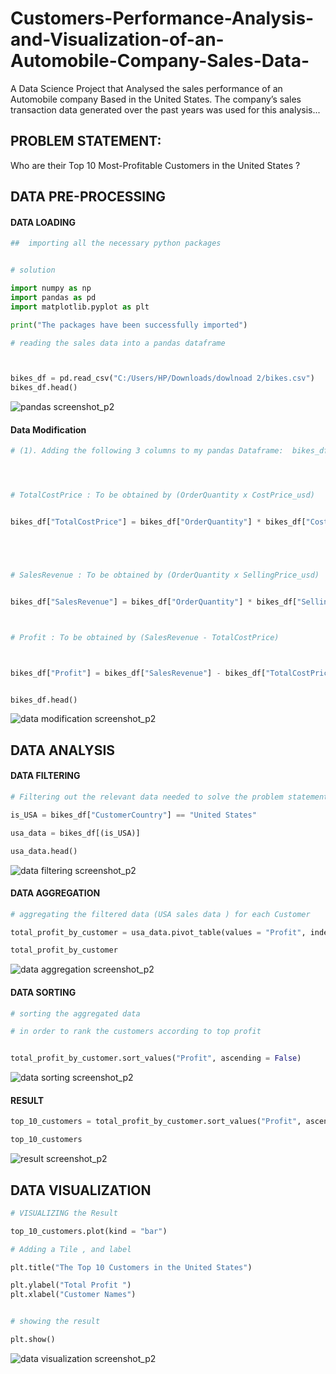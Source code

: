 # Customers-Performance-Analysis-and-Visualization-of-an-Automobile-Company-Sales-Data-
A Data Science Project that Analysed  the sales performance of an Automobile company Based in the United States. The company’s sales transaction data generated over the past years was used for this  analysis...

## PROBLEM STATEMENT:  
Who are their Top 10 Most-Profitable Customers  in the United States ?

## DATA PRE-PROCESSING 
#### DATA LOADING 

```Python
##  importing all the necessary python packages


# solution 

import numpy as np 
import pandas as pd 
import matplotlib.pyplot as plt

print("The packages have been successfully imported")

```


```Python
# reading the sales data into a pandas dataframe



bikes_df = pd.read_csv("C:/Users/HP/Downloads/dowlnoad 2/bikes.csv")
bikes_df.head()    

```

![pandas screenshot_p2](https://github.com/user-attachments/assets/6b42f77d-d226-4427-9395-0a681b4731de)




####  Data Modification
```Python
# (1). Adding the following 3 columns to my pandas Dataframe:  bikes_df




# TotalCostPrice : To be obtained by (OrderQuantity x CostPrice_usd)


bikes_df["TotalCostPrice"] = bikes_df["OrderQuantity"] * bikes_df["CostPrice_usd"] 





# SalesRevenue : To be obtained by (OrderQuantity x SellingPrice_usd)


bikes_df["SalesRevenue"] = bikes_df["OrderQuantity"] * bikes_df["SellingPrice_usd"] 



# Profit : To be obtained by (SalesRevenue - TotalCostPrice)



bikes_df["Profit"] = bikes_df["SalesRevenue"] - bikes_df["TotalCostPrice"]


bikes_df.head()
```

![data modification screenshot_p2](https://github.com/user-attachments/assets/5dabc33a-4888-41e7-93b4-7162a913c362)


## DATA ANALYSIS
#### DATA FILTERING 

```Python
# Filtering out the relevant data needed to solve the problem statement 

is_USA = bikes_df["CustomerCountry"] == "United States"

usa_data = bikes_df[(is_USA)]

usa_data.head()
```

![data filtering screenshot_p2](https://github.com/user-attachments/assets/93908892-967b-40cf-a2a3-1a795977f51b)



#### DATA AGGREGATION
```Python
# aggregating the filtered data (USA sales data ) for each Customer 

total_profit_by_customer = usa_data.pivot_table(values = "Profit", index = "CustomerName", aggfunc = np.sum )

total_profit_by_customer

```

![data aggregation screenshot_p2](https://github.com/user-attachments/assets/3f8dbaff-6b3e-4c62-a36d-4d8e023d341e)

#### DATA SORTING 

```Python
# sorting the aggregated data 

# in order to rank the customers according to top profit


total_profit_by_customer.sort_values("Profit", ascending = False)

```

![data sorting screenshot_p2](https://github.com/user-attachments/assets/2a41b13d-edc5-4b8c-83b7-0a5c077f8e8f)


#### RESULT 

```Python
top_10_customers = total_profit_by_customer.sort_values("Profit", ascending = False).head(10)

top_10_customers
```

![result screenshot_p2](https://github.com/user-attachments/assets/c53d82c2-0bc7-40ef-926e-e69223173182)


## DATA VISUALIZATION

```Python
# VISUALIZING the Result

top_10_customers.plot(kind = "bar")

# Adding a Tile , and label

plt.title("The Top 10 Customers in the United States")

plt.ylabel("Total Profit ")
plt.xlabel("Customer Names")


# showing the result 

plt.show()
```

![data visualization screenshot_p2](https://github.com/user-attachments/assets/18fb85bc-4e84-457b-9cd0-8b4f1805e2cd)
